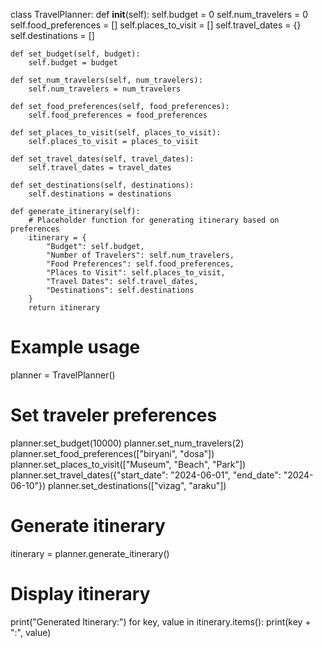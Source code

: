 class TravelPlanner:
    def __init__(self):
        self.budget = 0
        self.num_travelers = 0
        self.food_preferences = []
        self.places_to_visit = []
        self.travel_dates = {}
        self.destinations = []

    def set_budget(self, budget):
        self.budget = budget

    def set_num_travelers(self, num_travelers):
        self.num_travelers = num_travelers

    def set_food_preferences(self, food_preferences):
        self.food_preferences = food_preferences

    def set_places_to_visit(self, places_to_visit):
        self.places_to_visit = places_to_visit

    def set_travel_dates(self, travel_dates):
        self.travel_dates = travel_dates

    def set_destinations(self, destinations):
        self.destinations = destinations

    def generate_itinerary(self):
        # Placeholder function for generating itinerary based on preferences
        itinerary = {
            "Budget": self.budget,
            "Number of Travelers": self.num_travelers,
            "Food Preferences": self.food_preferences,
            "Places to Visit": self.places_to_visit,
            "Travel Dates": self.travel_dates,
            "Destinations": self.destinations
        }
        return itinerary


# Example usage
planner = TravelPlanner()

# Set traveler preferences
planner.set_budget(10000)
planner.set_num_travelers(2)
planner.set_food_preferences(["biryani", "dosa"])
planner.set_places_to_visit(["Museum", "Beach", "Park"])
planner.set_travel_dates({"start_date": "2024-06-01", "end_date": "2024-06-10"})
planner.set_destinations(["vizag", "araku"])

# Generate itinerary
itinerary = planner.generate_itinerary()

# Display itinerary
print("Generated Itinerary:")
for key, value in itinerary.items():
    print(key + ":", value)
